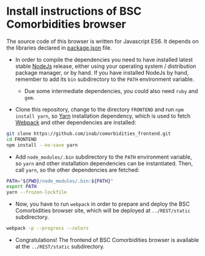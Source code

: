 # Install instructions of BSC Comorbidities browser

The source code of this browser is written for Javascript ES6. It depends on the libraries declared in [package.json](package.json) file.

* In order to compile the dependencies you need to have installed latest stable [NodeJs](http://nodejs.org/) release, either using your operating system / distribution package manager, or by hand. If you have installed NodeJs by hand, remember to add its `bin` subdirectory to the `PATH` environment variable.

  - Due some intermediate dependencies, you could also need `ruby` and `gem`.
  
* Clone this repository, change to the directory `FRONTEND` and run `npm install yarn`, so [Yarn](https://yarnpkg.com/) installation dependency, which is used to fetch [Webpack](https://webpack.github.io/) and other dependencies are installed:

```bash
git clone https://github.com/inab/comorbidities_frontend.git
cd FRONTEND
npm install --no-save yarn
```

* Add `node_modules/.bin` subdirectory to the `PATH` environment variable, so `yarn` and other installation dependencies can be instantiated. Then, call `yarn`, so the other dependencies are fetched:

```bash
PATH="${PWD}/node_modules/.bin:${PATH}"
export PATH
yarn --frozen-lockfile
```

* Now, you have to run `webpack` in order to prepare and deploy the BSC Comorbidities browser site, which will be deployed at `../REST/static` subdirectory.

```bash
webpack -p --progress --colors
```

* Congratulations! The frontend of BSC Comorbidities browser is available at the `../REST/static` subdirectory.

